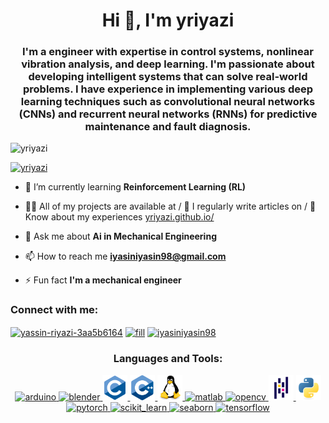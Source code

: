 <h1 align="center">Hi 👋, I'm yriyazi</h1>
<h3 align="center">I'm a engineer with expertise in control systems, nonlinear vibration analysis, and deep learning. I'm passionate about developing intelligent systems that can solve real-world problems. I have experience in implementing various deep learning techniques such as convolutional neural networks (CNNs) and recurrent neural networks (RNNs) for predictive maintenance and fault diagnosis.</h3>

<p align="left"> <img src="https://komarev.com/ghpvc/?username=yriyazi&label=Profile%20views&color=0e75b6&style=flat" alt="yriyazi" /> </p>

<p align="left"> <a href="https://github.com/ryo-ma/github-profile-trophy"><img src="https://github-profile-trophy.vercel.app/?username=yriyazi" alt="yriyazi" /></a> </p>

- 🌱 I’m currently learning **Reinforcement Learning (RL)**

- 👨‍💻 All of my projects are available at / 📝 I regularly write articles on / 📄 Know about my experiences [yriyazi.github.io/](yriyazi.github.io/)

- 💬 Ask me about **Ai in Mechanical Engineering**

- 📫 How to reach me **iyasiniyasin98@gmail.com**

- ⚡ Fun fact **I'm a mechanical engineer**

<h3 align="left">Connect with me:</h3>
<p align="left">
<a href="https://linkedin.com/in/yassin-riyazi-3aa5b6164" target="blank"><img align="center" src="https://raw.githubusercontent.com/rahuldkjain/github-profile-readme-generator/master/src/images/icons/Social/linked-in-alt.svg" alt="yassin-riyazi-3aa5b6164" height="30" width="40" /></a>
<a href="https://kaggle.com/fill" target="blank"><img align="center" src="https://raw.githubusercontent.com/rahuldkjain/github-profile-readme-generator/master/src/images/icons/Social/kaggle.svg" alt="fill" height="30" width="40" /></a>
<a href="https://www.leetcode.com/iyasiniyasin98" target="blank"><img align="center" src="https://raw.githubusercontent.com/rahuldkjain/github-profile-readme-generator/master/src/images/icons/Social/leet-code.svg" alt="iyasiniyasin98" height="30" width="40" /></a>
</p>

<h3 align="center">Languages and Tools:</h3>
<p align="center"> <a href="https://www.arduino.cc/" target="_blank" rel="noreferrer"> <img src="https://cdn.worldvectorlogo.com/logos/arduino-1.svg" alt="arduino" width="40" height="40"/> </a> <a href="https://www.blender.org/" target="_blank" rel="noreferrer"> <img src="https://download.blender.org/branding/community/blender_community_badge_white.svg" alt="blender" width="40" height="40"/> </a> <a href="https://www.cprogramming.com/" target="_blank" rel="noreferrer"> <img src="https://raw.githubusercontent.com/devicons/devicon/master/icons/c/c-original.svg" alt="c" width="40" height="40"/> </a> <a href="https://www.w3schools.com/cpp/" target="_blank" rel="noreferrer"> <img src="https://raw.githubusercontent.com/devicons/devicon/master/icons/cplusplus/cplusplus-original.svg" alt="cplusplus" width="40" height="40"/> </a> <a href="https://www.linux.org/" target="_blank" rel="noreferrer"> <img src="https://raw.githubusercontent.com/devicons/devicon/master/icons/linux/linux-original.svg" alt="linux" width="40" height="40"/> </a> <a href="https://www.mathworks.com/" target="_blank" rel="noreferrer"> <img src="https://upload.wikimedia.org/wikipedia/commons/2/21/Matlab_Logo.png" alt="matlab" width="40" height="40"/> </a> <a href="https://opencv.org/" target="_blank" rel="noreferrer"> <img src="https://www.vectorlogo.zone/logos/opencv/opencv-icon.svg" alt="opencv" width="40" height="40"/> </a> <a href="https://pandas.pydata.org/" target="_blank" rel="noreferrer"> <img src="https://raw.githubusercontent.com/devicons/devicon/2ae2a900d2f041da66e950e4d48052658d850630/icons/pandas/pandas-original.svg" alt="pandas" width="40" height="40"/> </a> <a href="https://www.python.org" target="_blank" rel="noreferrer"> <img src="https://raw.githubusercontent.com/devicons/devicon/master/icons/python/python-original.svg" alt="python" width="40" height="40"/> </a> <a href="https://pytorch.org/" target="_blank" rel="noreferrer"> <img src="https://www.vectorlogo.zone/logos/pytorch/pytorch-icon.svg" alt="pytorch" width="40" height="40"/> </a> <a href="https://scikit-learn.org/" target="_blank" rel="noreferrer"> <img src="https://upload.wikimedia.org/wikipedia/commons/0/05/Scikit_learn_logo_small.svg" alt="scikit_learn" width="40" height="40"/> </a> <a href="https://seaborn.pydata.org/" target="_blank" rel="noreferrer"> <img src="https://seaborn.pydata.org/_images/logo-mark-lightbg.svg" alt="seaborn" width="40" height="40"/> </a> <a href="https://www.tensorflow.org" target="_blank" rel="noreferrer"> <img src="https://www.vectorlogo.zone/logos/tensorflow/tensorflow-icon.svg" alt="tensorflow" width="40" height="40"/> </a> </p>

<!-- <p><img align="center" src="https://github-readme-stats.vercel.app/api/top-langs?username=yriyazi&show_icons=true&locale=en&layout=compact" alt="yriyazi" /></p>

<p>&nbsp;<img align="center" src="https://github-readme-stats.vercel.app/api?username=yriyazi&show_icons=true&locale=en" alt="yriyazi" /></p>

<p><img align="center" src="https://github-readme-streak-stats.herokuapp.com/?user=yriyazi&theme=dark" alt="yriyazi" /></p> <-->
